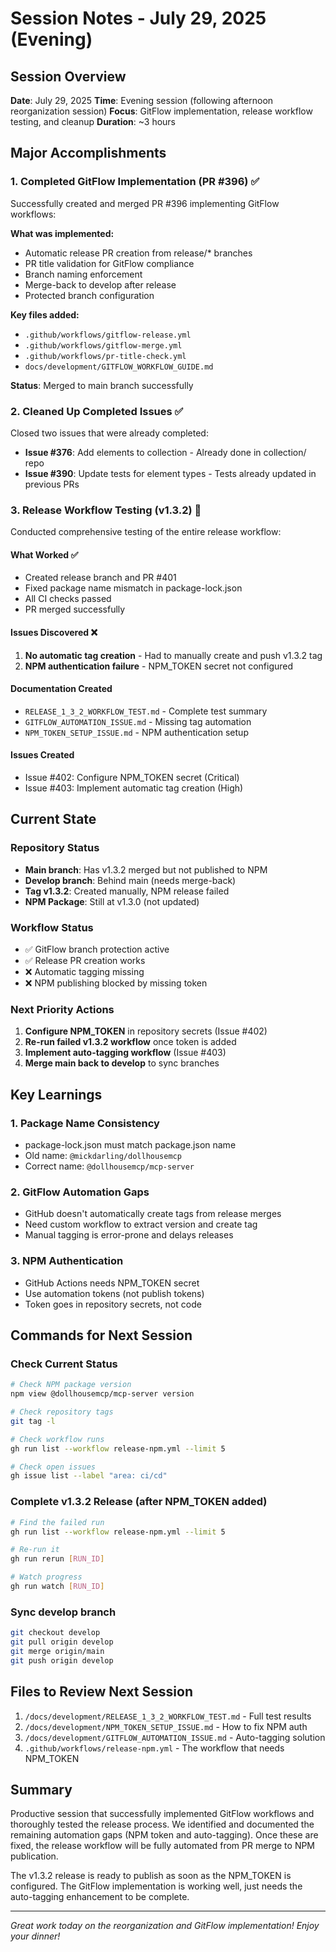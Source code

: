 # Session Notes - July 29, 2025 (Evening)

## Session Overview
**Date**: July 29, 2025
**Time**: Evening session (following afternoon reorganization session)
**Focus**: GitFlow implementation, release workflow testing, and cleanup
**Duration**: ~3 hours

## Major Accomplishments

### 1. Completed GitFlow Implementation (PR #396) ✅
Successfully created and merged PR #396 implementing GitFlow workflows:

**What was implemented:**
- Automatic release PR creation from release/* branches
- PR title validation for GitFlow compliance
- Branch naming enforcement
- Merge-back to develop after release
- Protected branch configuration

**Key files added:**
- `.github/workflows/gitflow-release.yml`
- `.github/workflows/gitflow-merge.yml`
- `.github/workflows/pr-title-check.yml`
- `docs/development/GITFLOW_WORKFLOW_GUIDE.md`

**Status**: Merged to main branch successfully

### 2. Cleaned Up Completed Issues ✅
Closed two issues that were already completed:
- **Issue #376**: Add elements to collection - Already done in collection/ repo
- **Issue #390**: Update tests for element types - Tests already updated in previous PRs

### 3. Release Workflow Testing (v1.3.2) 🔄
Conducted comprehensive testing of the entire release workflow:

#### What Worked ✅
- Created release branch and PR #401
- Fixed package name mismatch in package-lock.json
- All CI checks passed
- PR merged successfully

#### Issues Discovered ❌
1. **No automatic tag creation** - Had to manually create and push v1.3.2 tag
2. **NPM authentication failure** - NPM_TOKEN secret not configured

#### Documentation Created
- `RELEASE_1_3_2_WORKFLOW_TEST.md` - Complete test summary
- `GITFLOW_AUTOMATION_ISSUE.md` - Missing tag automation
- `NPM_TOKEN_SETUP_ISSUE.md` - NPM authentication setup

#### Issues Created
- Issue #402: Configure NPM_TOKEN secret (Critical)
- Issue #403: Implement automatic tag creation (High)

## Current State

### Repository Status
- **Main branch**: Has v1.3.2 merged but not published to NPM
- **Develop branch**: Behind main (needs merge-back)
- **Tag v1.3.2**: Created manually, NPM release failed
- **NPM Package**: Still at v1.3.0 (not updated)

### Workflow Status
- ✅ GitFlow branch protection active
- ✅ Release PR creation works
- ❌ Automatic tagging missing
- ❌ NPM publishing blocked by missing token

### Next Priority Actions
1. **Configure NPM_TOKEN** in repository secrets (Issue #402)
2. **Re-run failed v1.3.2 workflow** once token is added
3. **Implement auto-tagging workflow** (Issue #403)
4. **Merge main back to develop** to sync branches

## Key Learnings

### 1. Package Name Consistency
- package-lock.json must match package.json name
- Old name: `@mickdarling/dollhousemcp`
- Correct name: `@dollhousemcp/mcp-server`

### 2. GitFlow Automation Gaps
- GitHub doesn't automatically create tags from release merges
- Need custom workflow to extract version and create tag
- Manual tagging is error-prone and delays releases

### 3. NPM Authentication
- GitHub Actions needs NPM_TOKEN secret
- Use automation tokens (not publish tokens)
- Token goes in repository secrets, not code

## Commands for Next Session

### Check Current Status
```bash
# Check NPM package version
npm view @dollhousemcp/mcp-server version

# Check repository tags
git tag -l

# Check workflow runs
gh run list --workflow release-npm.yml --limit 5

# Check open issues
gh issue list --label "area: ci/cd"
```

### Complete v1.3.2 Release (after NPM_TOKEN added)
```bash
# Find the failed run
gh run list --workflow release-npm.yml --limit 5

# Re-run it
gh run rerun [RUN_ID]

# Watch progress
gh run watch [RUN_ID]
```

### Sync develop branch
```bash
git checkout develop
git pull origin develop
git merge origin/main
git push origin develop
```

## Files to Review Next Session
1. `/docs/development/RELEASE_1_3_2_WORKFLOW_TEST.md` - Full test results
2. `/docs/development/NPM_TOKEN_SETUP_ISSUE.md` - How to fix NPM auth
3. `/docs/development/GITFLOW_AUTOMATION_ISSUE.md` - Auto-tagging solution
4. `.github/workflows/release-npm.yml` - The workflow that needs NPM_TOKEN

## Summary
Productive session that successfully implemented GitFlow workflows and thoroughly tested the release process. We identified and documented the remaining automation gaps (NPM token and auto-tagging). Once these are fixed, the release workflow will be fully automated from PR merge to NPM publication.

The v1.3.2 release is ready to publish as soon as the NPM_TOKEN is configured. The GitFlow implementation is working well, just needs the auto-tagging enhancement to be complete.

---
*Great work today on the reorganization and GitFlow implementation! Enjoy your dinner!*